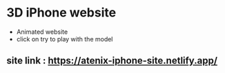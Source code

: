 # 3D iPhone website
- Animated website
- click on try to play with the model
## site link : https://atenix-iphone-site.netlify.app/
